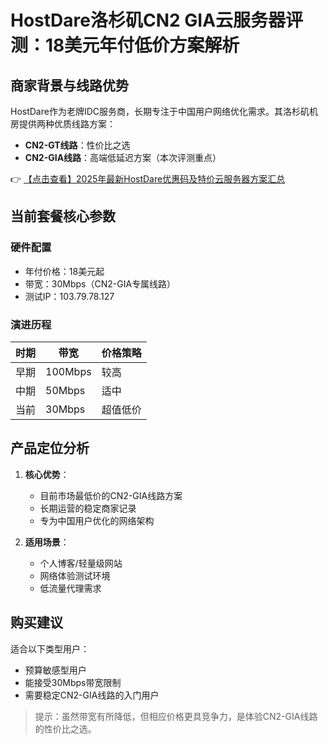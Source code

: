 # HostDare洛杉矶CN2 GIA云服务器评测：18美元年付低价方案解析

## 商家背景与线路优势

HostDare作为老牌IDC服务商，长期专注于中国用户网络优化需求。其洛杉矶机房提供两种优质线路方案：

- **CN2-GT线路**：性价比之选
- **CN2-GIA线路**：高端低延迟方案（本次评测重点）

👉 [【点击查看】2025年最新HostDare优惠码及特价云服务器方案汇总](https://bit.ly/hostdare)

## 当前套餐核心参数

### 硬件配置
- 年付价格：18美元起
- 带宽：30Mbps（CN2-GIA专属线路）
- 测试IP：103.79.78.127

### 演进历程
| 时期       | 带宽    | 价格策略   |
|------------|---------|------------|
| 早期       | 100Mbps | 较高       |
| 中期       | 50Mbps  | 适中       |
| 当前       | 30Mbps  | 超值低价   |

## 产品定位分析

1. **核心优势**：
   - 目前市场最低价的CN2-GIA线路方案
   - 长期运营的稳定商家记录
   - 专为中国用户优化的网络架构

2. **适用场景**：
   - 个人博客/轻量级网站
   - 网络体验测试环境
   - 低流量代理需求

## 购买建议

适合以下类型用户：
- 预算敏感型用户
- 能接受30Mbps带宽限制
- 需要稳定CN2-GIA线路的入门用户

> 提示：虽然带宽有所降低，但相应价格更具竞争力，是体验CN2-GIA线路的性价比之选。